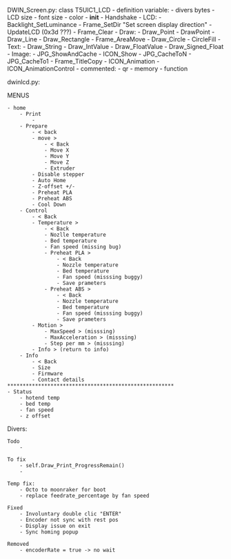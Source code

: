 DWIN_Screen.py:
    class T5UIC1_LCD
        - definition variable:
            - divers bytes
            - LCD size
            - font size
            - color
        - __init__
        - Handshake
        - LCD:
            - Backlight_SetLuminance
            - Frame_SetDir "Set screen display direction"
            - UpdateLCD (0x3d ???)
            - Frame_Clear
        - Draw:
            - Draw_Point
            - DrawPoint
            - Draw_Line
            - Draw_Rectangle
            - Frame_AreaMove
            - Draw_Circle
            - CircleFill
        - Text:
            - Draw_String
            - Draw_IntValue
            - Draw_FloatValue
            - Draw_Signed_Float
        - Image:
            - JPG_ShowAndCache
            - ICON_Show
            - JPG_CacheToN
            - JPG_CacheTo1
            - Frame_TitleCopy
            - ICON_Animation
            - ICON_AnimationControl
        - commented:
            - qr
            - memory
            - function

dwinlcd.py:





MENUS

    - home
        - Print
            -
        - Prepare
            - < back
            - move >
                - < Back
                - Move X
                - Move Y
                - Move Z
                - Extruder
            - Disable stepper
            - Auto Home
            - Z-offset +/-
            - Preheat PLA
            - Preheat ABS
            - Cool Down
        - Control
            - < Back
            - Temperature >
                - < Back
                - Nozlle temperature
                - Bed temperature
                - Fan speed (missing bug)
                - Preheat PLA >
                    - < Back
                    - Nozzle temperature
                    - Bed temperature
                    - Fan speed (misssing buggy)
                    - Save prameters
                - Preheat ABS >
                    - < Back
                    - Nozzle temperature
                    - Bed temperature
                    - Fan speed (misssing buggy)
                    - Save prameters
            - Motion >
                - MaxSpeed > (misssing)
                - MaxAcceleration > (misssing)
                - Step per mm > (misssing)
            - Info > (return to info)
        - Info
            - < Back
            - Size
            - Firmware
            - Contact details
    ******************************************************
    - Status
        - hotend temp
        - bed temp
        - fan speed
        - z offset





Divers:

    Todo
        -

    To fix
        - self.Draw_Print_ProgressRemain()
        - 

    Temp fix:
        - Octo to moonraker for boot
        - replace feedrate_percentage by fan speed

    Fixed
        - Involuntary double clic "ENTER"
        - Encoder not sync with rest pos
        - Display issue on exit
        - Sync homing popup

    Removed
        - encoderRate = true -> no wait

